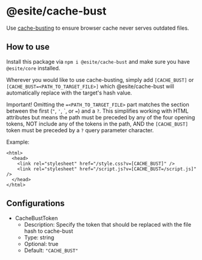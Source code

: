 # @esite/cache-bust

Use [cache-busting](https://www.keycdn.com/support/what-is-cache-busting) to ensure browser cache never serves outdated files.

## How to use

Install this package via `npm i @esite/cache-bust` and make sure you have `@esite/core` installed.

Wherever you would like to use cache-busting, simply add `[CACHE_BUST]` or `[CACHE_BUST=<PATH_TO_TARGET_FILE>]` which @esite/cache-bust will automatically replace with the target's hash value.

Important! Omitting the `=<PATH_TO_TARGET_FILE>` part matches the section between the first (`"`, `'`, \`, or `=`) and a `?`. This simplifies working with HTML attributes but means the path must be preceded by any of the four opening tokens, NOT include any of the tokens in the path, AND the `[CACHE_BUST]` token must be preceded by a `?` query parameter character.

Example:

```
<html>
  <head>
    <link rel="stylesheet" href="/style.css?v=[CACHE_BUST]" />
    <link rel="stylesheet" href="/script.js?v=[CACHE_BUST=/script.js]" />
  </head>
</html>
```

## Configurations

- CacheBustToken
  - Description: Specify the token that should be replaced with the file hash to cache-bust
  - Type: string
  - Optional: true
  - Default: `"CACHE_BUST"`